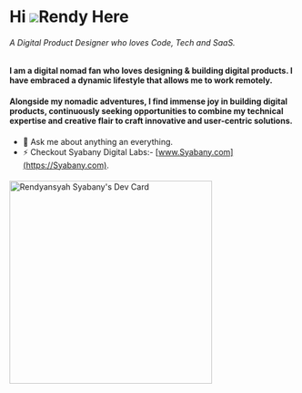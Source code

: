 Hi ![](https://user-images.githubusercontent.com/18350557/176309783-0785949b-9127-417c-8b55-ab5a4333674e.gif)Rendy Here
=============================================================================================================================

###### A Digital Product Designer who loves Code, Tech and SaaS.

#### I am a digital nomad fan who loves designing & building digital products. I have embraced a dynamic lifestyle that allows me to work remotely.

#### Alongside my nomadic adventures, I find immense joy in building digital products, continuously seeking opportunities to combine my technical expertise and creative flair to craft innovative and user-centric solutions.

####

- 💬 Ask me about anything an everything.
- ⚡ Checkout Syabany Digital Labs:- [www.Syabany.com](https://Syabany.com).


<!-- ![cover](https://github.com/rendysyabany/rendysyabany.github.io/blob/master/static/img/ss-hero-section.png?raw=true) -->

<!-- ![cover](https://github.com/rendysyabany/rendysyabany.github.io/blob/master/static/img/ss-tech-stack.png?raw=true) -->


<!-- ![tech](https://github.com/rendysyabany/rendysyabany.github.io/blob/master/static/img/shots.png?raw=true) -->

####

<a href="https://app.daily.dev/rendysyabany"><img src="https://api.daily.dev/devcards/v2/ONmfbiBr0.png?r=kuy&type=default" width="356" alt="Rendyansyah Syabany's Dev Card"/></a>
